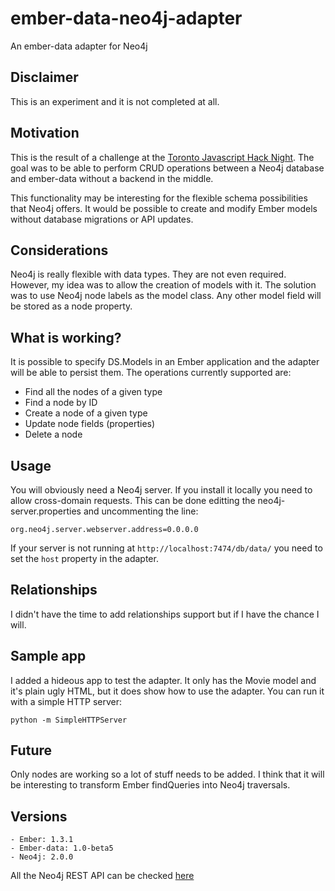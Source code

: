 ember-data-neo4j-adapter
========================

An ember-data adapter for Neo4j

## Disclaimer
This is an experiment and it is not completed at all.

## Motivation
This is the result of a challenge at the [Toronto Javascript Hack Night](http://www.meetup.com/torontojshackers/events/154050752/). The goal was to be able to perform CRUD operations between a Neo4j database and ember-data without a backend in the middle.

This functionality may be interesting for the flexible schema possibilities that Neo4j offers. It would be possible to create and modify Ember models without database migrations or API updates.

## Considerations
Neo4j is really flexible with data types. They are not even required. However, my idea was to allow the creation of models with it. The solution was to use Neo4j node labels as the model class. Any other model field will be stored as a node property.

## What is working?
It is possible to specify DS.Models in an Ember application and the adapter will be able to persist them. The operations currently supported are:

 - Find all the nodes of a given type
 - Find a node by ID
 - Create a node of a given type
 - Update node fields (properties)
 - Delete a node

## Usage
You will obviously need a Neo4j server. If you install it locally you need to allow cross-domain requests. This can be done editting the neo4j-server.properties and uncommenting the line:

    org.neo4j.server.webserver.address=0.0.0.0

If your server is not running at `http://localhost:7474/db/data/` you need to set the `host` property in the adapter.

## Relationships
I didn't have the time to add relationships support but if I have the chance I will.

## Sample app
I added a hideous app to test the adapter. It only has the Movie model and it's plain ugly HTML, but it does show how to use the adapter. You can run it with a simple HTTP server:

    python -m SimpleHTTPServer

## Future
Only nodes are working so a lot of stuff needs to be added. I think that it will be interesting to transform Ember findQueries into Neo4j traversals.

## Versions

    - Ember: 1.3.1
    - Ember-data: 1.0-beta5
    - Neo4j: 2.0.0

All the Neo4j REST API can be checked [here](http://docs.neo4j.org/chunked/milestone/rest-api.html)
